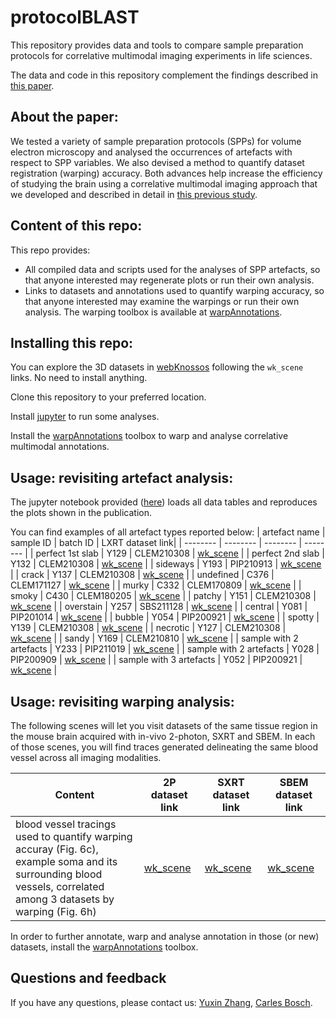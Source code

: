 # protocolBLAST
This repository provides data and tools to compare sample preparation protocols for correlative multimodal imaging experiments in life sciences.

The data and code in this repository complement the findings described in [this paper](https://doi.org/10.3389/fcell.2022.880696). 

## About the paper:
We tested a variety of sample preparation protocols (SPPs) for volume electron microscopy and analysed the occurrences of artefacts with respect to SPP variables. We also devised a method to quantify dataset registration (warping) accuracy. Both advances help increase the efficiency of studying the brain using a correlative multimodal imaging approach that we developed and described in detail in [this previous study](https://www.biorxiv.org/content/10.1101/2021.01.13.426503v1).

## Content of this repo:
This repo provides:
- All compiled data and scripts used for the analyses of SPP artefacts, so that anyone interested may regenerate plots or run their own analysis.
- Links to datasets and annotations used to quantify warping accuracy, so that anyone interested may examine the warpings or run their own analysis. The warping toolbox is available at [warpAnnotations](https://github.com/FrancisCrickInstitute/warpAnnotations).

## Installing this repo:
You can explore the 3D datasets in [webKnossos](https://webknossos.org/) following the `wk_scene` links. No need to install anything. 

Clone this repository to your preferred location. 

Install [jupyter](https://jupyter.org/install) to run some analyses.

Install the [warpAnnotations](https://github.com/FrancisCrickInstitute/warpAnnotations) toolbox to warp and analyse correlative multimodal annotations.

## Usage: revisiting artefact analysis:
The jupyter notebook provided ([here](https://github.com/FrancisCrickInstitute/protocolBLAST/tree/main/1-analysis)) loads all data tables and reproduces the plots shown in the publication. 

You can find examples of all artefact types reported below:
| artefact name | sample ID | batch ID | LXRT dataset link| 
| -------- | -------- | -------- | -------- |
| perfect 1st slab | Y129 | CLEM210308 | [wk_scene](https://wklink.org/4525) |
| perfect 2nd slab | Y132 | CLEM210308 | [wk_scene](https://wklink.org/9035) |
| sideways | Y193 | PIP210913 | [wk_scene](https://wklink.org/6754) |
| crack | Y137 | CLEM210308 | [wk_scene](https://wklink.org/5768) |
| undefined | C376 | CLEM171127 | [wk_scene](https://wklink.org/3522) |
| murky | C332 | CLEM170809 | [wk_scene](https://wklink.org/8644) |
| smoky | C430 | CLEM180205 | [wk_scene](https://wklink.org/5062) |
| patchy | Y151 | CLEM210308 | [wk_scene](https://wklink.org/1534) |
| overstain | Y257 | SBS211128 | [wk_scene](https://wklink.org/2971) |
| central | Y081 | PIP201014 | [wk_scene](https://wklink.org/1925) |
| bubble | Y054 | PIP200921 | [wk_scene](https://wklink.org/3835) |
| spotty | Y139 | CLEM210308 | [wk_scene](https://wklink.org/8480) |
| necrotic | Y127 | CLEM210308 | [wk_scene](https://wklink.org/9399) |
| sandy | Y169 | CLEM210810 | [wk_scene](https://wklink.org/9182) |
| sample with 2 artefacts | Y233 | PIP211019 | [wk_scene](https://wklink.org/5027) |
| sample with 2 artefacts | Y028 | PIP200909 | [wk_scene](https://wklink.org/2266) |
| sample with 3 artefacts | Y052 | PIP200921 | [wk_scene](https://wklink.org/6084) |

## Usage: revisiting warping analysis:
The following scenes will let you visit datasets of the same tissue region in the mouse brain acquired with in-vivo 2-photon, SXRT and SBEM. In each of those scenes, you will find traces generated delineating the same blood vessel across all imaging modalities. 

| Content | 2P dataset link | SXRT dataset link | SBEM dataset link |
| --------| --------------- | ----------------- | ----------------- |
| blood vessel tracings used to quantify warping accuray (Fig. 6c),<br />example soma and its surrounding blood vessels, correlated among 3 datasets by warping (Fig. 6h) | [wk_scene](https://wklink.org/4525) | [wk_scene](https://wklink.org/6137) | [wk_scene](https://wklink.org/6224) |

In order to further annotate, warp and analyse annotation in those (or new) datasets, install the [warpAnnotations](https://github.com/FrancisCrickInstitute/warpAnnotations) toolbox.

## Questions and feedback
If you have any questions, please contact us: [Yuxin Zhang](mailto:yuxin.zhang@crick.ac.uk), [Carles Bosch](mailto:carles.bosch@crick.ac.uk).





